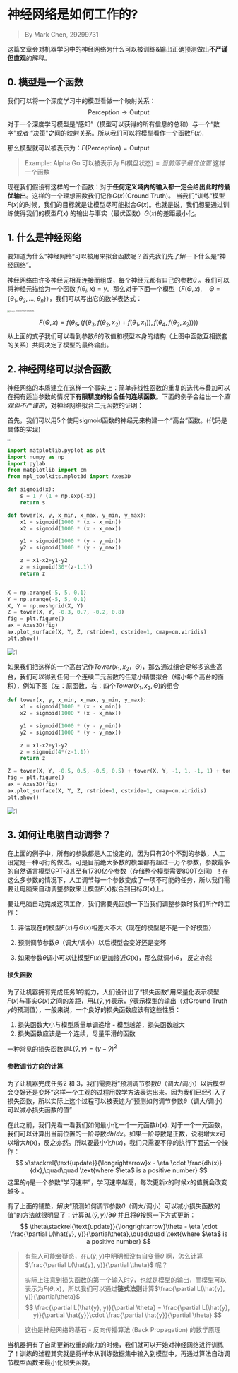 # 神经网络是如何工作的?

> By Mark Chen, 29299731

这篇文章会对机器学习中的神经网络为什么可以被训练&输出正确预测做出**不严谨但直观**的解释。

## 0. 模型是一个函数 

我们可以将一个深度学习中的模型看做一个映射关系：
$$
\text{Perception} \rightarrow \text{Output}
$$
对于一个深度学习模型是“感知”（模型可以获得的所有信息的总和）与一个“数字”或者 “决策"之间的映射关系。所以我们可以将模型看作一个函数$F(x)$.

那么模型就可以被表示为：$F(\text{Perception}) =\text{Output}$

> Example: Alpha Go 可以被表示为 $F(\text{棋盘状态}) = 当前落子最优位置$ 这样一个函数

现在我们假设有这样的一个函数：对于**任何定义域内的输入都一定会给出此时的最优输出**。这样的一个理想函数我们记作$G(x)$(Ground Truth)。 当我们“训练”模型$F(x)$的时候，我们的目标就是让模型尽可能拟合$G(x)$。也就是说，我们想要通过训练使得我们的模型$F(x)$ 的输出与事实（最优函数）$G(x)$的差距最小化。

 ## 1. 什么是神经网络

要知道为什么”神经网络“可以被用来拟合函数呢？首先我们先了解一下什么是“神经网络”。

神经网络由许多神经元相互连接而组成，每个神经元都有自己的参数$\theta$ 。我们可以将神经元描绘为一个函数 $f(\theta_i, x) = y$。那么对于下面一个模型（$F(\Theta, x), \quad \Theta=\lbrace \theta_1, \theta_2, \dots, \theta_n\rbrace$），我们可以写出它的数学表达式：

<img src="pic.assets/4.jpg" alt="image-20200731214204525" style="zoom:30%;" />

$$
F(\Theta, x) = f(\theta_5, (f(\theta_3, f(\theta_2, x_2) + f(\theta_1, x_1)), f(\theta_4, f(\theta_2, x_2))))
$$
从上面的式子我们可以看到参数$\theta$的取值和模型本身的结构（上图中函数互相嵌套的关系）共同决定了模型的最终输出。

## 2. 神经网络可以拟合函数

神经网络的本质建立在这样一个事实上：简单非线性函数的重复的迭代与叠加可以在拥有适当参数的情况下**有限精度的拟合任何连续函数**。下面的例子会给出一个*直观但不严谨的*，对神经网络拟合二元函数的证明：

首先，我们可以用5个使用sigmoid函数的神经元来构建一个“高台”函数。(代码是具体的实现)

<img src="pic.assets/3.jpg" alt="3" style="zoom:25%;" />

```python
import matplotlib.pyplot as plt
import numpy as np
import pylab
from matplotlib import cm
from mpl_toolkits.mplot3d import Axes3D

def sigmoid(x):
    s = 1 / (1 + np.exp(-x))
    return s

def tower(x, y, x_min, x_max, y_min, y_max):
    x1 = sigmoid(1000 * (x - x_min))
    x2 = sigmoid(1000 * (x - x_max))

    y1 = sigmoid(1000 * (y - y_min))
    y2 = sigmoid(1000 * (y - y_max))

    z = x1-x2+y1-y2
    z = sigmoid(30*(z-1.1))
    return z


X = np.arange(-5, 5, 0.1)
Y = np.arange(-5, 5, 0.1)
X, Y = np.meshgrid(X, Y)
Z = tower(X, Y, -0.3, 0.7, -0.2, 0.8)
fig = plt.figure()
ax = Axes3D(fig)
ax.plot_surface(X, Y, Z, rstride=1, cstride=1, cmap=cm.viridis)
plt.show()
```

![1](pic.assets/1.jpg)

如果我们把这样的一个高台记作$Tower(x_1, x_2，\Theta)$，那么通过组合足够多这些高台，我们可以得到任何一个连续二元函数的任意小精度拟合（缩小每个高台的面积），例如下图（左：原函数，右：四个$Tower(x_1, x_2,\Theta)$的组合

```python
def tower(x, y, x_min, x_max, y_min, y_max):
    x1 = sigmoid(1000 * (x - x_min))
    x2 = sigmoid(1000 * (x - x_max))

    y1 = sigmoid(1000 * (y - y_min))
    y2 = sigmoid(1000 * (y - y_max))

    z = x1-x2+y1-y2
    z = sigmoid(4*(z-1.1))
    return z

Z = tower(X, Y, -0.5, 0.5, -0.5, 0.5) + tower(X, Y, -1, 1, -1, 1) + tower(X, Y, -2, 2, -2, 2) + tower(X, Y, -4, 4, -4, 4)
fig = plt.figure()
ax = Axes3D(fig)
ax.plot_surface(X, Y, Z, rstride=1, cstride=1, cmap=cm.viridis)
plt.show()
```

![1](pic.assets/2.jpg)

## 3. 如何让电脑自动调参？

在上面的例子中，所有的参数都是人工设定的，因为只有20个不到的参数，人工设定是一种可行的做法。可是目前绝大多数的模型都有超过一万个参数，参数最多的自然语言模型GPT-3甚至有1730亿个参数（存储整个模型需要800T空间）！在这么多参数的情况下，人工调节每一个参数变成了一项不可能的任务，所以我们需要让电脑来自动调整参数来让模型$F(x)$拟合到目标$G(x)$上。

要让电脑自动完成这项工作，我们需要先回想一下当我们调整参数时我们所作的工作：

1. 评估现在的模型$F(x)$与$G(x)$相差大不大（现在的模型是不是一个好模型）

2. 预测调节参数$\theta$（调大/调小）以后模型会变好还是变坏

3. 如果参数$\theta$调小可以让模型$F(x)$更加接近$G(x)$，那么就调小$\theta$， 反之亦然

#### 损失函数

为了让机器拥有完成任务1的能力，人们设计出了“损失函数”用来量化表示模型$F(x)$与事实$G(x)$之间的差距，用$L(\hat{y}, y)$表示，$\hat{y}$表示模型的输出（对Ground Truth $y$的预测值），一般来说，一个良好的损失函数应该有这些性质：

1. 损失函数大小与模型质量单调递增 - 模型越差，损失函数越大
2. 损失函数应该是一个连续，尽量平滑的函数

一种常见的损失函数是$L(\hat{y}, y) = (y - \hat{y})^2$

#### 参数调节方向的计算

为了让机器完成任务2 和 3，我们需要将”预测调节参数$\theta$（调大/调小）以后模型会变好还是变坏“这样一个主观的过程用数学方法表达出来。因为我们已经引入了损失函数，所以实际上这个过程可以被表述为“预测如何调节参数$\theta$（调大/调小）可以减小损失函数的值”

在此之前，我们先看一看我们如何最小化一个一元函数$h(x)$. 对于一个一元函数，我们可以计算出当前位置的一阶导数$dh/dx$。如果一阶导数是正数，说明增大$x$可以增大$h(x)$，反之亦然。所以要最小化$h(x)$，我们只需要不停的执行下面这一个操作：
$$
x\stackrel{\text{update}}{\longrightarrow}x - \eta \cdot \frac{dh(x)}{dx},\quad\quad \text{where $\eta$ is a positive number}
$$
这里的$\eta$是一个参数“学习速率”，学习速率越高，每次更新$x$的时候$x$的值就会改变越多 。



有了上面的铺垫，解决“预测如何调节参数$\theta$（调大/调小）可以减小损失函数的值”的方法就很明显了：计算$\partial L(\hat{y}, y)/\partial \theta$ 并且将$\theta$按照一下方式更新：
$$
\theta\stackrel{\text{update}}{\longrightarrow}\theta - \eta \cdot \frac{\partial L(\hat{y}, y)}{\partial\theta},\quad\quad \text{where $\eta$ is a positive number}
$$

> 有些人可能会疑惑，在$L(\hat{y}, y)$中明明都没有自变量$\theta$ 啊，怎么计算$\frac{\partial L(\hat{y}, y)}{\partial \theta}$ 呢？
>
> 实际上注意到损失函数的第一个输入时$\hat{y}$，也就是模型的输出，而模型可以表示为$F(\theta, x)$，所以我们可以通过**链式法则**计算$\frac{\partial L(\hat{y}, y)}{\partial\theta}$
> $$
> \frac{\partial L(\hat{y}, y)}{\partial \theta} = \frac{\partial L(\hat{y}, y)}{\partial \hat{y}}\cdot \frac{\partial \hat{y}}{\partial \theta}
> $$

> 这也是神经网络的基石 - 反向传播算法 (Back Propagation) 的数学原理



当机器拥有了自动更新权重的能力的时候，我们就可以开始对神经网络进行训练了！训练的过程其实就是将样本从训练数据集中输入到模型中，再通过算法自动调节模型函数来最小化损失函数。